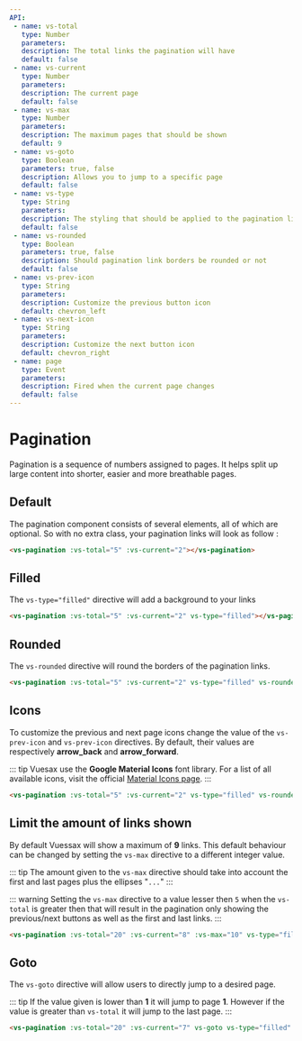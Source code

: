 ```yaml
---
API:
 - name: vs-total
   type: Number
   parameters: 
   description: The total links the pagination will have
   default: false
 - name: vs-current
   type: Number
   parameters: 
   description: The current page
   default: false
 - name: vs-max
   type: Number
   parameters: 
   description: The maximum pages that should be shown
   default: 9
 - name: vs-goto
   type: Boolean
   parameters: true, false
   description: Allows you to jump to a specific page
   default: false
 - name: vs-type
   type: String
   parameters: 
   description: The styling that should be applied to the pagination links
   default: false
 - name: vs-rounded
   type: Boolean
   parameters: true, false
   description: Should pagination link borders be rounded or not
   default: false
 - name: vs-prev-icon
   type: String
   parameters: 
   description: Customize the previous button icon
   default: chevron_left
 - name: vs-next-icon
   type: String
   parameters: 
   description: Customize the next button icon
   default: chevron_right
 - name: page
   type: Event
   parameters: 
   description: Fired when the current page changes
   default: false
---
```


# Pagination

<box header>

  Pagination is a sequence of numbers assigned to pages. It helps split up large content into shorter, easier and more breathable pages.

</box>


<box>

## Default

The pagination component consists of several elements, all of which are optional. So with no extra class, your pagination links will look as follow :

<vuecode md>
<div slot="demo">
<vs-pagination :vs-total="5" :vs-current="2"></vs-pagination>
</div>
<div slot="code">

```html
<vs-pagination :vs-total="5" :vs-current="2"></vs-pagination>
```

</div>
</vuecode>
</box>


<box>

## Filled

The `vs-type="filled"` directive will add a background to your links

<vuecode md>
<div slot="demo">
<vs-pagination :vs-total="5" :vs-current="2" vs-type="filled"></vs-pagination>
</div>
<div slot="code">

```html
<vs-pagination :vs-total="5" :vs-current="2" vs-type="filled"></vs-pagination>
```

</div>
</vuecode>
</box>


<box>

## Rounded

The `vs-rounded` directive will round the borders of the pagination links.

<vuecode md>
<div slot="demo">
<vs-pagination :vs-total="5" :vs-current="2" vs-type="filled" vs-rounded></vs-pagination>
</div>
<div slot="code">

```html
<vs-pagination :vs-total="5" :vs-current="2" vs-type="filled" vs-rounded></vs-pagination>
```

</div>
</vuecode>
</box>


<box>

## Icons

To customize the previous and next page icons change the value of the `vs-prev-icon` and `vs-prev-icon` directives.
By default, their values are respectively **arrow_back** and **arrow_forward**.

::: tip
Vuesax use the **Google Material Icons** font library. For a list of all available icons, visit the official [Material Icons page](https://material.io/icons/).
:::

<vuecode md>
<div slot="demo">
<vs-pagination :vs-total="5" :vs-current="2" vs-type="filled" vs-rounded vs-prev-icon="arrow_back" vs-next-icon="arrow_forward"></vs-pagination>
</div>
<div slot="code">

```html
<vs-pagination :vs-total="5" :vs-current="2" vs-type="filled" vs-rounded vs-prev-icon="arrow_back" vs-next-icon="arrow_forward"></vs-pagination>
```

</div>
</vuecode>
</box>


<box>

## Limit the amount of links shown

By default Vuessax will show a maximum of **9** links. This default behaviour can be changed by setting the `vs-max` directive to a different integer value.

::: tip
The amount given to the `vs-max` directive should take into account the first and last pages plus the ellipses "`...`"
:::

::: warning
Setting the `vs-max` directive to a value lesser then `5` when the `vs-total` is greater then that will result in the pagination only showing the previous/next buttons as well as the first and last links.
:::

<vuecode md>
<div slot="demo">
<vs-pagination :vs-total="20" :vs-current="8" :vs-max="10" vs-type="filled" vs-rounded></vs-pagination>
</div>
<div slot="code">

```html
<vs-pagination :vs-total="20" :vs-current="8" :vs-max="10" vs-type="filled" vs-rounded></vs-pagination>
```

</div>
</vuecode>
</box>


<box>

## Goto

The `vs-goto` directive will allow users to directly jump to a desired page.

::: tip
If the value given is lower than **1** it will jump to page **1**. However if the value is greater than `vs-total` it will jump to the last page. 
:::

<vuecode md>
<div slot="demo">
<vs-pagination :vs-total="20" :vs-current="7" vs-goto vs-type="filled" vs-rounded></vs-pagination>
</div>
<div slot="code">

```html
<vs-pagination :vs-total="20" :vs-current="7" vs-goto vs-type="filled" vs-rounded></vs-pagination>
```

</div>
</vuecode>
</box>